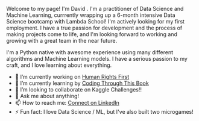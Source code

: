 Welcome to my page! I'm David . I'm a practitioner of Data Science and Machine Learning, currrently wrapping up a 6-month intensive Data Science bootcamp with Lambda School! I'm actively looking for my first employment. I have a true passion for development and the process of making projects come to life, and I'm looking forward to working and growing with a great team in the near future.


I'm a Python native with awesome experience using many different algorithms and Machine Learning models. I have a serious passion to my craft, and I love learning about everything.

- 🔭 I’m currently working on [Human Rights First](https://github.com/Lambda-School-Labs/Labs27-D-HRF-DS/tree/'feature/ds_dc')
- 🌱 I’m currently learning by [Coding Through This Book](https://www.amazon.com/Approaching-Almost-Machine-Learning-Problem-ebook/dp/B089P13QHT)
- 👯 I’m looking to collaborate on Kaggle Challenges!!
- 💬 Ask me about anything!
- 📫 How to reach me: [Connect on LinkedIn](https://www.linkedin.com/in/daavidcruuz/)
- ⚡ Fun fact: I love Data Science / ML, but I've also built two microgames!
